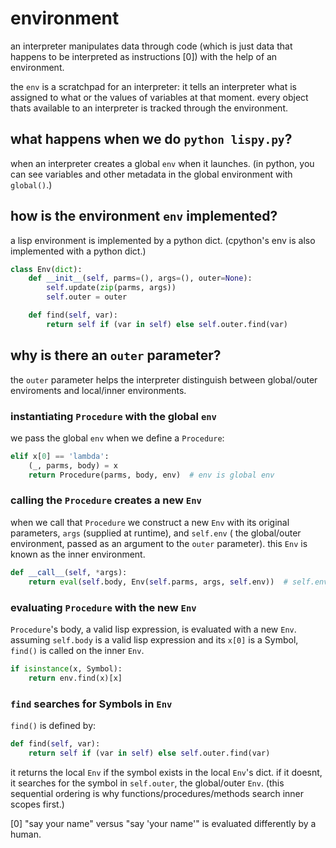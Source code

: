 # environment
an interpreter manipulates data through code (which is just data that happens to be interpreted as instructions [0]) with the help of an environment.

the `env` is a scratchpad for an interpreter: it tells an interpreter what is assigned to what or the values of variables at that moment. every object thats available to an interpreter is tracked through the environment.

## what happens when we do `python lispy.py`?
when an interpreter creates a global `env` when it launches. (in python, you can see variables and other metadata in the global environment with `global()`.)

## how is the environment `env` implemented?
a lisp environment is implemented by a python dict. (cpython's env is also implemented with a python dict.)

```python
class Env(dict):
	def __init__(self, parms=(), args=(), outer=None):
        self.update(zip(parms, args))
        self.outer = outer

    def find(self, var):
        return self if (var in self) else self.outer.find(var)
```
## why is there an `outer` parameter?
the `outer` parameter helps the interpreter distinguish between global/outer enviroments and local/inner environments.

### instantiating `Procedure` with the global `env`
we pass the global `env` when we define a `Procedure`:
```python
elif x[0] == 'lambda':
	(_, parms, body) = x
	return Procedure(parms, body, env)  # env is global env
```

### calling the `Procedure` creates a new `Env`
when we call that `Procedure` we construct a new `Env` with its original parameters, `args` (supplied at runtime), and `self.env` ( the global/outer environment, passed as an argument to the `outer` parameter). this `Env` is known as the inner environment.
```python
def __call__(self, *args): 
	return eval(self.body, Env(self.parms, args, self.env))  # self.env is global/outer env, Env is the local/inner env
```

### evaluating `Procedure` with the new `Env`
`Procedure`'s body, a valid lisp expression, is evaluated with a new `Env`. assuming `self.body` is a valid lisp expression and its `x[0]` is a Symbol, `find()` is called on the inner `Env`.
```python
if isinstance(x, Symbol):
    return env.find(x)[x]
```

### `find` searches for Symbols in `Env`
`find()` is defined by:
```python
def find(self, var):
	return self if (var in self) else self.outer.find(var)
```
it returns the local `Env` if the symbol exists in the local `Env`'s dict. if it doesnt, it searches for the symbol in `self.outer`, the global/outer `Env`. (this sequential ordering is why functions/procedures/methods search inner scopes first.)


[0] "say your name" versus "say 'your name'" is evaluated differently by a human.